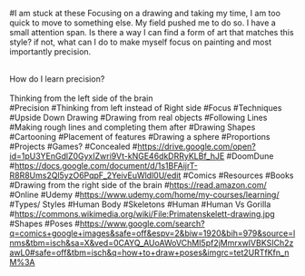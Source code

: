 #I am stuck at these
Focusing on a drawing and taking my time, I am too quick to move to something else. My field pushed me to do so. I have a small attention span. Is there a way I can find a form of art that matches this style? if not, what can I do to make myself focus on painting and most importantly precision.<div><br></div><div>How do I learn precision?</div><div><br></div><div>Thinking from the left side of the brain</div>
#Precision
#Thinking from left instead of Right side
#Focus
#Techniques
#Upside Down Drawing
#Drawing from real objects
#Following Lines
#Making rough lines and completing them after
#Drawing Shapes
#Cartooning
#Placement of features
#Drawing a sphere
#Proportions
#Projects
#Games?
#Concealed
#https://drive.google.com/open?id=1pU3YEnGdlZ0GyxIZwri9Vt-kNGE46dkDRRyKLBf_hJE
#DoomDune
#https://docs.google.com/document/d/1s1BFAijrT-R8R8Ums2Ql5yzO6PqpF_2YeivEuWldl0U/edit
#Comics
#Resources
#Books
#Drawing from the right side of the brain
#https://read.amazon.com/
#Online
#Udemy
#https://www.udemy.com/home/my-courses/learning/
#Types/ Styles
#Human Body
#Skeletons
#Human
#Human Vs Gorilla
#https://commons.wikimedia.org/wiki/File:Primatenskelett-drawing.jpg
#Shapes
#Poses
#https://www.google.com/search?q=comics+google+images&safe=off&espv=2&biw=1920&bih=979&source=lnms&tbm=isch&sa=X&ved=0CAYQ_AUoAWoVChMI5pf2jMmrxwIVBKSICh2zawL0#safe=off&tbm=isch&q=how+to+draw+poses&imgrc=tet2URTfKfn_nM%3A
